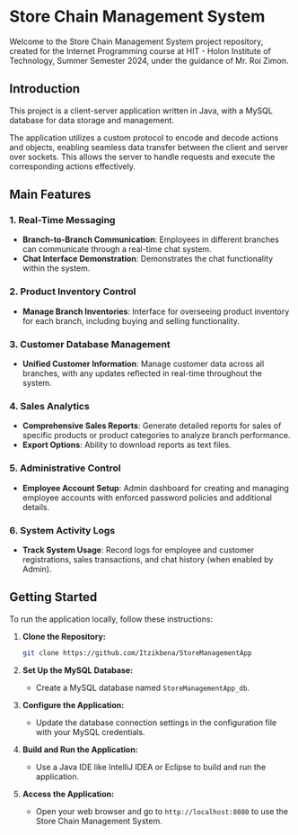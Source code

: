 
# Store Chain Management System

Welcome to the Store Chain Management System project repository, created for the Internet Programming course at HIT - Holon Institute of Technology, Summer Semester 2024, under the guidance of Mr. Roi Zimon.

## Introduction

This project is a client-server application written in Java, with a MySQL database for data storage and management.

The application utilizes a custom protocol to encode and decode actions and objects, enabling seamless data transfer between the client and server over sockets. This allows the server to handle requests and execute the corresponding actions effectively.

## Main Features

### 1. Real-Time Messaging
- **Branch-to-Branch Communication**: Employees in different branches can communicate through a real-time chat system.
- **Chat Interface Demonstration**: Demonstrates the chat functionality within the system.

### 2. Product Inventory Control
- **Manage Branch Inventories**: Interface for overseeing product inventory for each branch, including buying and selling functionality.

### 3. Customer Database Management
- **Unified Customer Information**: Manage customer data across all branches, with any updates reflected in real-time throughout the system.

### 4. Sales Analytics
- **Comprehensive Sales Reports**: Generate detailed reports for sales of specific products or product categories to analyze branch performance.
- **Export Options**: Ability to download reports as text files.

### 5. Administrative Control
- **Employee Account Setup**: Admin dashboard for creating and managing employee accounts with enforced password policies and additional details.

### 6. System Activity Logs
- **Track System Usage**: Record logs for employee and customer registrations, sales transactions, and chat history (when enabled by Admin).

## Getting Started

To run the application locally, follow these instructions:

1. **Clone the Repository:**
   ```bash
   git clone https://github.com/Itzikbena/StoreManagementApp
   ```

2. **Set Up the MySQL Database:**
   - Create a MySQL database named `StoreManagementApp_db`.

3. **Configure the Application:**
   - Update the database connection settings in the configuration file with your MySQL credentials.

4. **Build and Run the Application:**
   - Use a Java IDE like IntelliJ IDEA or Eclipse to build and run the application.

5. **Access the Application:**
   - Open your web browser and go to `http://localhost:8080` to use the Store Chain Management System.


